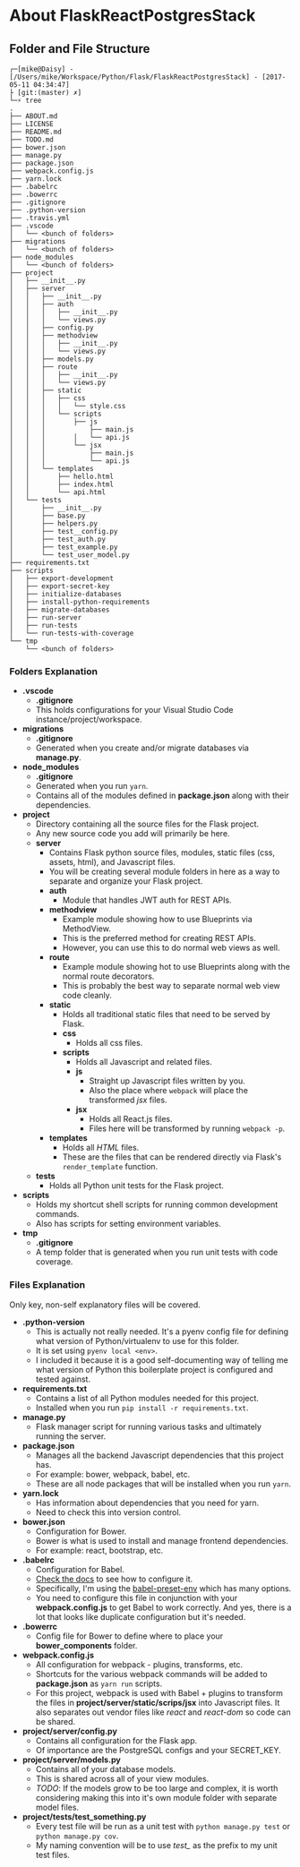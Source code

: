 # About FlaskReactPostgresStack

## Folder and File Structure

```
┌─[mike@Daisy] - [/Users/mike/Workspace/Python/Flask/FlaskReactPostgresStack] - [2017-05-11 04:34:47]
├ [git:(master) ✗]
└─⚡ tree
.
├── ABOUT.md
├── LICENSE
├── README.md
├── TODO.md
├── bower.json
├── manage.py
├── package.json
├── webpack.config.js
├── yarn.lock
├── .babelrc
├── .bowerrc
├── .gitignore
├── .python-version
├── .travis.yml
├── .vscode
│   └── <bunch of folders>
├── migrations
│   └── <bunch of folders>
├── node_modules
│   └── <bunch of folders>
├── project
│   ├── __init__.py
│   ├── server
│   │   ├── __init__.py
│   │   ├── auth
│   │   │   ├── __init__.py
│   │   │   └── views.py
│   │   ├── config.py
│   │   ├── methodview
│   │   │   ├── __init__.py
│   │   │   └── views.py
│   │   ├── models.py
│   │   ├── route
│   │   │   ├── __init__.py
│   │   │   └── views.py
│   │   ├── static
│   │   │   ├── css
│   │   │   │   └── style.css
│   │   │   └── scripts
│   │   │       ├── js
│   │   │           ├── main.js
│   │   │       │   └── api.js
│   │   │       └── jsx
│   │   │           ├── main.js
│   │   │           └── api.js
│   │   └── templates
│   │       ├── hello.html
│   │       ├── index.html
│   │       └── api.html
│   └── tests
│       ├── __init__.py
│       ├── base.py
│       ├── helpers.py
│       ├── test__config.py
│       ├── test_auth.py
│       ├── test_example.py
│       └── test_user_model.py
├── requirements.txt
├── scripts
│   ├── export-development
│   ├── export-secret-key
│   ├── initialize-databases
│   ├── install-python-requirements
│   ├── migrate-databases
│   ├── run-server
│   ├── run-tests
│   └── run-tests-with-coverage
└── tmp
    └── <bunch of folders>
```

### Folders Explanation

* **.vscode**
    * **.gitignore**
    * This holds configurations for your Visual Studio Code instance/project/workspace.
* **migrations**
    * **.gitignore**
    * Generated when you create and/or migrate databases via **manage.py**.
* **node_modules**
    * **.gitignore**
    * Generated when you run `yarn`.
    * Contains all of the modules defined in **package.json** along with their dependencies.
* **project**
    * Directory containing all the source files for the Flask project.
    * Any new source code you add will primarily be here.
    *  **server**
        * Contains Flask python source files, modules, static files (css, assets, html), and Javascript files.
        * You will be creating several module folders in here as a way to separate and organize your Flask project.
        * **auth**
            * Module that handles JWT auth for REST APIs.
        * **methodview**
            * Example module showing how to use Blueprints via MethodView.
            * This is the preferred method for creating REST APIs.
            * However, you can use this to do normal web views as well.
        * **route**
            * Example module showing hot to use Blueprints along with the normal route decorators.
            * This is probably the best way to separate normal web view code cleanly.
        * **static**
            * Holds all traditional static files that need to be served by Flask.
            * **css**
                * Holds all css files.
            * **scripts**
                * Holds all Javascript and related files.
                * **js**
                    * Straight up Javascript files written by you.
                    * Also the place where `webpack` will place the transformed *jsx* files.
                * **jsx**
                    * Holds all React.js files.
                    * Files here will be transformed by running `webpack -p`.
        * **templates**
            * Holds all *HTML* files.
            * These are the files that can be rendered directly via Flask's `render_template` function.
    * **tests**
        * Holds all Python unit tests for the Flask project.
* **scripts**
    * Holds my shortcut shell scripts for running common development commands.
    * Also has scripts for setting environment variables.
* **tmp**
    * **.gitignore**
    * A temp folder that is generated when you run unit tests with code coverage.

### Files Explanation

Only key, non-self explanatory files will be covered.

* **.python-version**
    * This is actually not really needed. It's a pyenv config file for defining what version of Python/virtualenv to use for this folder.
    * It is set using `pyenv local <env>`.
    * I included it because it is a good self-documenting way of telling me what version of Python this boilerplate project is configured and tested against.
* **requirements.txt**
    * Contains a list of all Python modules needed for this project.
    * Installed when you run `pip install -r requirements.txt`.
* **manage.py**
    * Flask manager script for running various tasks and ultimately running the server.
* **package.json**
    * Manages all the backend Javascript dependencies that this project has.
    * For example: bower, webpack, babel, etc.
    * These are all node packages that will be installed when you run `yarn`.
* **yarn.lock**
    * Has information about dependencies that you need for yarn.
    * Need to check this into version control.
* **bower.json**
    * Configuration for Bower.
    * Bower is what is used to install and manage frontend dependencies.
    * For example: react, bootstrap, etc.
* **.babelrc**
    * Configuration for Babel.
    * [Check the docs](https://babeljs.io/docs/usage/babelrc/) to see how to configure it.
    * Specifically, I'm using the [babel-preset-env](http://babeljs.io/docs/plugins/preset-env/) which has many options.
    * You need to configure this file in conjunction with your **webpack.config.js** to get Babel to work correctly. And yes, there is a lot that looks like duplicate configuration but it's needed.
* **.bowerrc**
    * Config file for Bower to define where to place your **bower_components** folder.
* **webpack.config.js**
    * All configuration for webpack - plugins, transforms, etc.
    * Shortcuts for the various webpack commands will be added to **package.json** as `yarn run` scripts.
    * For this project, webpack is used with Babel + plugins to transform the files in **project/server/static/scrips/jsx** into Javascript files. It also separates out vendor files like _react_ and _react-dom_ so code can be shared.
* **project/server/config.py**
    * Contains all configuration for the Flask app.
    * Of importance are the PostgreSQL configs and your SECRET_KEY.
* **project/server/models.py**
    * Contains all of your database models.
    * This is shared across all of your view modules.
    * *TODO*: If the models grow to be too large and complex, it is worth considering making this into it's own module folder with separate model files.
* **project/tests/test_something.py**
    * Every test file will be run as a unit test with `python manage.py test` or `python manage.py cov`.
    * My naming convention will be to use *test_* as the prefix to my unit test files.


